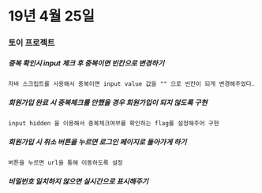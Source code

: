 # 19년 4월 25일

### 토이 프로젝트

##### 중복 확인시 input 체크 후 중복이면 빈칸으로 변경하기
    자바 스크립트를 사용해서 중복이면 input value 값을 "" 으로 빈칸이 되게 변경해주었다.

##### 회원가입 완료 시 중복체크를 안했을 경우 회원가입이 되지 않도록 구현
    input hidden 을 이용해서 중복체크여부를 확인하는 flag를 설정해주어 구현

##### 회원가입 시 취소 버튼을 누르면 로그인 페이지로 돌아가게 하기
    버튼을 누르면 url을 통해 이동하도록 설정

##### 비밀번호 일치하지 않으면 실시간으로 표시해주기
